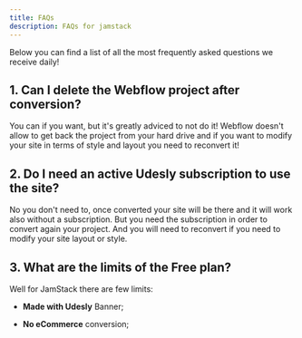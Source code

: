 ```yaml
---
title: FAQs
description: FAQs for jamstack
---
```


Below you can find a list of all the most frequently asked questions we receive daily!

## 1. Can I delete the Webflow project after conversion?

You can if you want, but it's greatly adviced to not do it! Webflow doesn't allow to get back the project from your hard drive and if you want to modify your site in terms of style and layout you need to reconvert it!

## 2. Do I need an active Udesly subscription to use the site?

No you don't need to, once converted your site will be there and it will work also without a subscription. But you need the subscription in order to convert again your project. And you will need to reconvert if you need to modify your site layout or style.

## 3. What are the limits of the Free plan?

Well for JamStack there are few limits:

* **Made with Udesly** Banner;

* **No eCommerce** conversion;